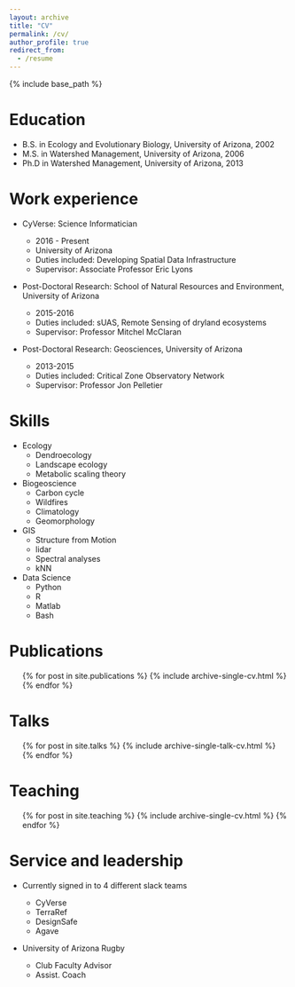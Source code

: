 ```yaml
---
layout: archive
title: "CV"
permalink: /cv/
author_profile: true
redirect_from:
  - /resume
---
```


{% include base_path %}

Education
======
* B.S. in Ecology and Evolutionary Biology, University of Arizona, 2002
* M.S. in Watershed Management, University of Arizona, 2006
* Ph.D in Watershed Management, University of Arizona, 2013

Work experience
======
* CyVerse: Science Informatician
  * 2016 - Present
  * University of Arizona
  * Duties included: Developing Spatial Data Infrastructure
  * Supervisor: Associate Professor Eric Lyons

* Post-Doctoral Research: School of Natural Resources and Environment, University of Arizona
  * 2015-2016
  * Duties included: sUAS, Remote Sensing of dryland ecosystems
  * Supervisor: Professor Mitchel McClaran

* Post-Doctoral Research: Geosciences, University of Arizona
  * 2013-2015
  * Duties included: Critical Zone Observatory Network
  * Supervisor: Professor Jon Pelletier
  
Skills
======
* Ecology
  * Dendroecology
  * Landscape ecology
  * Metabolic scaling theory
* Biogeoscience
  * Carbon cycle
  * Wildfires
  * Climatology
  * Geomorphology
* GIS
  * Structure from Motion
  * lidar
  * Spectral analyses
  * kNN
* Data Science
  * Python
  * R
  * Matlab
  * Bash

Publications
======
  <ul>{% for post in site.publications %}
    {% include archive-single-cv.html %}
  {% endfor %}</ul>
  
Talks
======
  <ul>{% for post in site.talks %}
    {% include archive-single-talk-cv.html %}
  {% endfor %}</ul>
  
Teaching
======
  <ul>{% for post in site.teaching %}
    {% include archive-single-cv.html %}
  {% endfor %}</ul>
  
Service and leadership
======
* Currently signed in to 4 different slack teams
  * CyVerse
  * TerraRef
  * DesignSafe
  * Agave

* University of Arizona Rugby
  * Club Faculty Advisor
  * Assist. Coach
